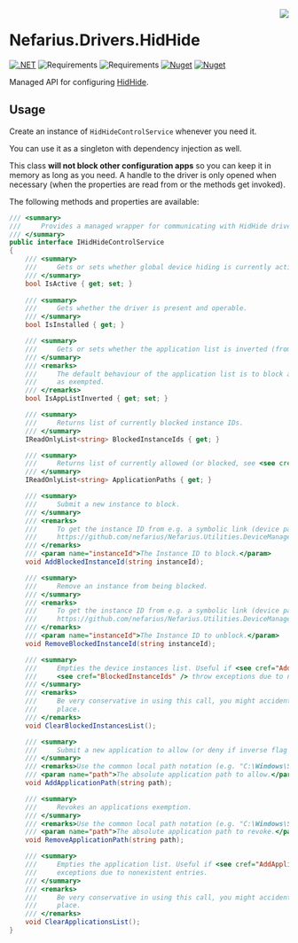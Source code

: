 <img src="assets/NSS-128x128.png" align="right" />

# Nefarius.Drivers.HidHide

[![.NET](https://github.com/nefarius/Nefarius.Drivers.HidHide/actions/workflows/build.yml/badge.svg)](https://github.com/nefarius/Nefarius.Drivers.HidHide/actions/workflows/build.yml) ![Requirements](https://img.shields.io/badge/Requires-.NET%206%2F7-blue.svg) ![Requirements](https://img.shields.io/badge/Requires-.NET%20Standard%202.0-blue.svg) [![Nuget](https://img.shields.io/nuget/v/Nefarius.Drivers.HidHide)](https://www.nuget.org/packages/Nefarius.Drivers.HidHide/) [![Nuget](https://img.shields.io/nuget/dt/Nefarius.Drivers.HidHide)](https://www.nuget.org/packages/Nefarius.Drivers.HidHide/)

Managed API for configuring [HidHide](https://github.com/nefarius/HidHide).

## Usage

Create an instance of `HidHideControlService` whenever you need it.

You can use it as a singleton with dependency injection as well.

This class **will not block other configuration apps** so you can keep it in memory as long as you need. A handle to the driver is only opened when necessary (when the properties are read from or the methods get invoked).

The following methods and properties are available:

```csharp
/// <summary>
///     Provides a managed wrapper for communicating with HidHide driver.
/// </summary>
public interface IHidHideControlService
{
    /// <summary>
    ///     Gets or sets whether global device hiding is currently active or not.
    /// </summary>
    bool IsActive { get; set; }
    
    /// <summary>
    ///     Gets whether the driver is present and operable.
    /// </summary>
    bool IsInstalled { get; }

    /// <summary>
    ///     Gets or sets whether the application list is inverted (from block all/allow specific to allow all/block specific).
    /// </summary>
    /// <remarks>
    ///     The default behaviour of the application list is to block all processes by default and only treat listed paths
    ///     as exempted.
    /// </remarks>
    bool IsAppListInverted { get; set; }

    /// <summary>
    ///     Returns list of currently blocked instance IDs.
    /// </summary>
    IReadOnlyList<string> BlockedInstanceIds { get; }

    /// <summary>
    ///     Returns list of currently allowed (or blocked, see <see cref="IsAppListInverted" />) application paths.
    /// </summary>
    IReadOnlyList<string> ApplicationPaths { get; }

    /// <summary>
    ///     Submit a new instance to block.
    /// </summary>
    /// <remarks>
    ///     To get the instance ID from e.g. a symbolic link (device path) you can use this companion library:
    ///     https://github.com/nefarius/Nefarius.Utilities.DeviceManagement
    /// </remarks>
    /// <param name="instanceId">The Instance ID to block.</param>
    void AddBlockedInstanceId(string instanceId);

    /// <summary>
    ///     Remove an instance from being blocked.
    /// </summary>
    /// <remarks>
    ///     To get the instance ID from e.g. a symbolic link (device path) you can use this companion library:
    ///     https://github.com/nefarius/Nefarius.Utilities.DeviceManagement
    /// </remarks>
    /// <param name="instanceId">The Instance ID to unblock.</param>
    void RemoveBlockedInstanceId(string instanceId);

    /// <summary>
    ///     Empties the device instances list. Useful if <see cref="AddBlockedInstanceId" /> or
    ///     <see cref="BlockedInstanceIds" /> throw exceptions due to nonexistent entries.
    /// </summary>
    /// <remarks>
    ///     Be very conservative in using this call, you might accidentally undo settings different apps have put in
    ///     place.
    /// </remarks>
    void ClearBlockedInstancesList();

    /// <summary>
    ///     Submit a new application to allow (or deny if inverse flag is set).
    /// </summary>
    /// <remarks>Use the common local path notation (e.g. "C:\Windows\System32\rundll32.exe").</remarks>
    /// <param name="path">The absolute application path to allow.</param>
    void AddApplicationPath(string path);

    /// <summary>
    ///     Revokes an applications exemption.
    /// </summary>
    /// <remarks>Use the common local path notation (e.g. "C:\Windows\System32\rundll32.exe").</remarks>
    /// <param name="path">The absolute application path to revoke.</param>
    void RemoveApplicationPath(string path);

    /// <summary>
    ///     Empties the application list. Useful if <see cref="AddApplicationPath" /> or <see cref="ApplicationPaths" /> throw
    ///     exceptions due to nonexistent entries.
    /// </summary>
    /// <remarks>
    ///     Be very conservative in using this call, you might accidentally undo settings different apps have put in
    ///     place.
    /// </remarks>
    void ClearApplicationsList();
}
```
